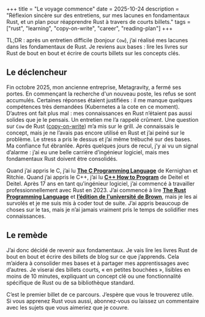 +++
title = "Le voyage commence"
date = 2025-10-24
description = "Réflexion sincère sur des entretiens, sur mes lacunes en fondamentaux Rust, et un plan pour réapprendre Rust à travers de courts billets."
tags = ["rust", "learning", "copy-on-write", "career", "reading-plan"]
+++

TL;DR : après un entretien difficile (bonjour `Cow`), j’ai réalisé mes lacunes dans les fondamentaux de Rust. Je reviens aux bases : lire les livres sur Rust de bout en bout et écrire de courts billets sur les concepts clés.

## Le déclencheur

Fin octobre 2025, mon ancienne entreprise, Metagravity, a fermé ses portes. En commençant la recherche d'un nouveau poste, les refus se sont accumulés.
Certaines réponses étaient justifiées : il me manque quelques compétences très demandées (Kubernetes a la cote en ce moment). D’autres ont fait plus mal : mes connaissances en Rust n’étaient pas aussi solides que je le pensais. Un entretien me l’a rappelé crûment. Une question sur `Cow` de Rust ([copy-on-write][cow]) m’a mis sur le grill. Je connaissais le concept, mais je ne l’avais pas encore utilisé en Rust et j’ai peiné sur le problème. Le stress a pris le dessus et j’ai même trébuché sur des bases. Ma confiance fut ébranlée. Après quelques jours de recul, j’y ai vu un signal d’alarme : j’ai eu une belle carrière d’ingénieur logiciel, mais mes fondamentaux Rust doivent être consolidés.

Quand j’ai appris le C, j’ai lu [**The C Programming Language**][1] de Kernighan et Ritchie. Quand j’ai appris le C++, j’ai lu [**C++ How to Program**][2] de Deitel et Deitel. Après 17 ans en tant qu'ingénieur logiciel, j’ai commencé à travailler professionnellement avec Rust en 2023. J’ai commencé à lire [**The Rust Programming Language**][3] et [**l’édition de l'université de Brown**][4], mais je les ai survolés et je me suis mis à coder tout de suite. J’ai appris beaucoup de choses sur le tas, mais je n’ai jamais vraiment pris le temps de solidifier mes connaissances.

## Le remède

J’ai donc décidé de revenir aux fondamentaux. Je vais lire les livres Rust de bout en bout et écrire des billets de blog sur ce que j’apprends. Cela m’aidera à consolider mes bases et à partager mes apprentissages avec d’autres. Je viserai des billets courts, « en petites bouchées », lisibles en moins de 10 minutes, expliquant un concept clé ou une fonctionnalité spécifique de Rust ou de sa bibliothèque standard.

C’est le premier billet de ce parcours. J’espère que vous le trouverez utile.  
Si vous apprenez Rust vous aussi, abonnez‑vous ou laissez un commentaire avec les sujets que vous aimeriez que je couvre.

[cow]: https://doc.rust-lang.org/std/borrow/enum.Cow.html
[1]: https://www.cprogramming.com/books/ritchie.html
[2]: https://deitel.com/c-plus-plus-how-to-program-10-e/
[3]: https://doc.rust-lang.org/stable/book/
[4]: https://rust-book.cs.brown.edu/
